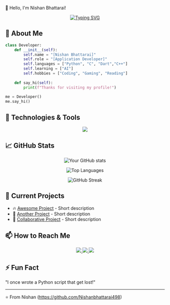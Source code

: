 👋 Hello, I'm Nishan Bhattarai!

<div align="center">
  
[![Typing SVG](https://readme-typing-svg.demolab.com?font=Fira+Code&pause=1000&color=38B2AC&width=435&lines=App+Developer;Computer+Engineer;Tech+Enthusiast)](https://git.io/typing-svg)
  
</div>

## 🚀 About Me

```python
class Developer:
    def __init__(self):
        self.name = "[Nishan Bhattarai]"
        self.role = "[Application Developer]"
        self.languages = ["Python", "C", "Dart","C++"]
        self.learning = ["AI"]
        self.hobbies = ["Coding", "Gaming", "Reading"]
        
    def say_hi(self):
        print(f"Thanks for visiting my profile!")
        
me = Developer()
me.say_hi()
```

## 🔧 Technologies & Tools

<p align="center">
  <img src="https://skillicons.dev/icons?i=python,js,html,css,react,github,flutter,dart,linux,vscode" />
</p>

## 📈 GitHub Stats

<div align="center">
  
![Your GitHub stats](https://github-readme-stats.vercel.app/api?username=Nishanbhattarai498&show_icons=true&theme=radical)
  
![Top Languages](https://github-readme-stats.vercel.app/api/top-langs/?username=Nishanbhattarai498&layout=compact&theme=radical)

![GitHub Streak](https://streak-stats.demolab.com/?user=Nishanbhattarai498&theme=radical)
  
</div>

## 🌱 Current Projects

- 🔥 [Awesome Project](https://github.com/Nishanbhattarai498/PYTHON-2025) - Short description
- 🚀 [Another Project](https://github.com/Nishanbhattarai498/Supabase_proj) - Short description
- 🌟 [Collaborative Project](https://github.com/username/project) - Short description

## 📫 How to Reach Me

<p align="center">
  <a href="mailto:your.nishanbhattarai1234567@gmail.com">
    <img src="https://img.shields.io/badge/Gmail-D14836?style=for-the-badge&logo=gmail&logoColor=white" />
  </a>
  <a href="https://linkedin.com/in/yourprofile">
    <img src="https://img.shields.io/badge/LinkedIn-0077B5?style=for-the-badge&logo=linkedin&logoColor=white" />
  </a>
  <a href="https://twitter.com/yourhandle">
    <img src="https://img.shields.io/badge/Twitter-1DA1F2?style=for-the-badge&logo=twitter&logoColor=white" />
  </a>
</p>

## ⚡ Fun Fact

<!-- Add a fun fact about you -->
"I once wrote a Python script that get lost!"

---

⭐ From Nishan (https://github.com/Nishanbhattarai498)
```
